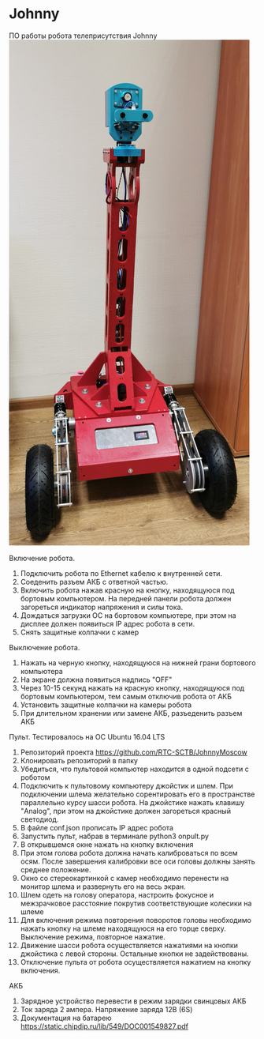 # Johnny
ПО работы робота телеприсутствия Johnny
![Johnny](doc/image/Johnny.jpg)

Включение робота.

1. Подключить робота по Ethernet кабелю к внутренней сети.
2. Соеденить разъем АКБ с ответной частью.
3. Включить робота нажав красную на кнопку, находящуюся под бортовым компьютером. На передней панели робота должен загореться индикатор напряжения и силы тока.
4. Дождаться загрузки ОС на бортовом компьютере, при этом на дисплее должен появиться IP адрес робота в сети.
5. Снять защитные колпачки с камер

Выключение робота.

1. Нажать на черную кнопку, находящуюся на нижней грани бортового компьютера
2. На экране должна появиться надпись "OFF"
3. Через 10-15 секунд нажать на красную кнопку, находящуюся под бортовым компьютером, тем самым отключив робота от АКБ
4. Установить защитные колпачки на камеры робота
4. При длительном хранении или замене АКБ, разъеденить разъем АКБ


Пульт. Тестировалось на ОС Ubuntu 16.04 LTS

1. Репозиторий проекта https://github.com/RTC-SCTB/JohnnyMoscow
2. Клонировать репозиторий в папку
3. Убедиться, что пультовой компьютер находится в одной подсети с роботом
4. Подключить к пультовому компьютеру джойстик и шлем. При подключении шлема желательно сорентировать его в пространстве параллельно курсу шасси робота. На джойстике нажать клавишу "Analog", при этом на джойстике должен загореться красный светодиод.
5. В файле conf.json прописать IP адрес робота
6. Запустить пульт, набрав в терминале
	python3 onpult.py
7. В открывшемся окне нажать на кнопку включения
8. При этом голова робота должна начать калиброваться по всем осям. После завершения калибровки все оси головы должны занять среднее положение.
9. Окно со стереокартинкой с камер необходимо перенести на монитор шлема и развернуть его на весь экран.
10. Шлем одеть на голову оператора, настроить фокусное и межзрачковое расстояние покрутив соответствующие колесики на шлеме
11. Для включения режима повторения поворотов головы необходимо нажать кнопку на шлеме находящуюся на его торце сверху. Выключение режима, повторное нажатие.
12. Движение шасси робота осуществляется нажатиями на кнопки джойстика с левой стороны. Остальные кнопки не задействованы.
14. Отключение пульта от робота осуществляется нажатием на кнопку включения.

АКБ

1. Зарядное устройство перевести в режим зарядки свинцовых АКБ
2. Ток заряда 2 ампера. Напряжение заряда 12В (6S)
3. Документация на батарею https://static.chipdip.ru/lib/549/DOC001549827.pdf
